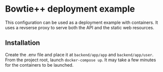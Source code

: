 # Bowtie++ deployment example

This configuration can be used as a deployment example with containers. It uses a revserse proxy to serve both the API and the static web resources.

## Installation
Create the .env file and place it at `backend/app/app` and `backend/app/user`.
From the project root, launch `docker-compose up`. It may take a few minutes for the containers to be launched.
